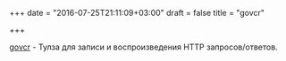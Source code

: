 +++
date = "2016-07-25T21:11:09+03:00"
draft = false
title = "govcr"

+++

<p><a href="https://github.com/seborama/govcr">govcr</a>&nbsp;- Тулза для записи и воспроизведения HTTP запросов/ответов.</p>

